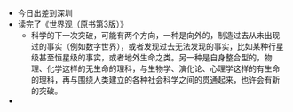 - 今日出差到深圳
- 读完了《[世界观（原书第3版）](https://book.douban.com/subject/35181762/)》
	- 科学的下一次突破，可能有两个方向，一种是向外的，制造过去从未出现过的事实（例如数字世界），或者发现过去无法发现的事实，比如某种行星级甚至恒星级的事实，或者地外生命之类。另一种是自身整合型的，物理、化学这样的无生命的理科，与生物学、演化论、心理学这样的有生命的理科，再与围绕人类建立的各种社会科学之间的贯通起来，也许会有新的突破。
-